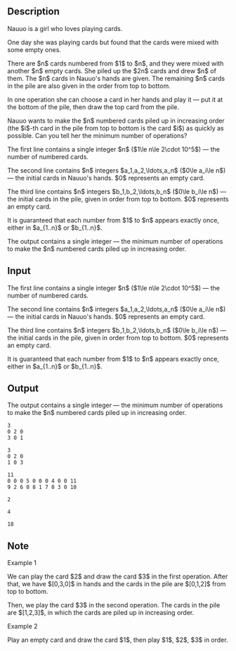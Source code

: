 ## Description

<div><p>Nauuo is a girl who loves playing cards.</p><p>One day she was playing cards but found that the cards were mixed with some empty ones.</p><p>There are $n$ cards numbered from $1$ to $n$, and they were mixed with another $n$ empty cards. She piled up the $2n$ cards and drew $n$ of them. The $n$ cards in Nauuo's hands are given. The remaining $n$ cards in the pile are also given in the order from top to bottom.</p><p>In one operation she can choose a card in her hands and play it — put it at the bottom of the pile, then draw the top card from the pile.</p><p>Nauuo wants to make the $n$ numbered cards piled up in increasing order (the $i$-th card in the pile from top to bottom is the card $i$) as quickly as possible. Can you tell her the minimum number of operations?</p></div><div class="input-specification"><p>The first line contains a single integer $n$ ($1\le n\le 2\cdot 10^5$) — the number of numbered cards.</p><p>The second line contains $n$ integers $a_1,a_2,\ldots,a_n$ ($0\le a_i\le n$) — the initial cards in Nauuo's hands. $0$ represents an empty card.</p><p>The third line contains $n$ integers $b_1,b_2,\ldots,b_n$ ($0\le b_i\le n$) — the initial cards in the pile, given in order from top to bottom. $0$ represents an empty card.</p><p>It is guaranteed that each number from $1$ to $n$ appears exactly once, either in $a_{1..n}$ or $b_{1..n}$.</p></div><div class="output-specification"><p>The output contains a single integer — the minimum number of operations to make the $n$ numbered cards piled up in increasing order.</p></div>

## Input

<p>The first line contains a single integer $n$ ($1\le n\le 2\cdot 10^5$) — the number of numbered cards.</p><p>The second line contains $n$ integers $a_1,a_2,\ldots,a_n$ ($0\le a_i\le n$) — the initial cards in Nauuo's hands. $0$ represents an empty card.</p><p>The third line contains $n$ integers $b_1,b_2,\ldots,b_n$ ($0\le b_i\le n$) — the initial cards in the pile, given in order from top to bottom. $0$ represents an empty card.</p><p>It is guaranteed that each number from $1$ to $n$ appears exactly once, either in $a_{1..n}$ or $b_{1..n}$.</p>

## Output

<p>The output contains a single integer — the minimum number of operations to make the $n$ numbered cards piled up in increasing order.</p>





```input1
3
0 2 0
3 0 1
```




```input2
3
0 2 0
1 0 3
```




```input3
11
0 0 0 5 0 0 0 4 0 0 11
9 2 6 0 8 1 7 0 3 0 10
```




```output1
2
```




```output2
4
```




```output3
18
```



## Note

<p><span class="tex-font-style-bf">Example 1</span></p><p>We can play the card $2$ and draw the card $3$ in the first operation. After that, we have $[0,3,0]$ in hands and the cards in the pile are $[0,1,2]$ from top to bottom.</p><p>Then, we play the card $3$ in the second operation. The cards in the pile are $[1,2,3]$, in which the cards are piled up in increasing order.</p><p><span class="tex-font-style-bf">Example 2</span></p><p>Play an empty card and draw the card $1$, then play $1$, $2$, $3$ in order.</p>
